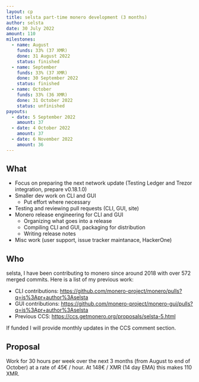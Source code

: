 ```yaml
---
layout: cp
title: selsta part-time monero development (3 months)
author: selsta
date: 30 July 2022
amount: 110
milestones:
  - name: August
    funds: 33% (37 XMR)
    done: 31 August 2022
    status: finished
  - name: September
    funds: 33% (37 XMR)
    done: 30 September 2022
    status: finished
  - name: October
    funds: 33% (36 XMR)
    done: 31 October 2022
    status: unfinished
payouts:
  - date: 5 September 2022
    amount: 37
  - date: 4 October 2022
    amount: 37
  - date: 6 November 2022
    amount: 36
---
```


## What

- Focus on preparing the next network update (Testing Ledger and Trezor integration, prepare v0.18.1.0)
- Smaller dev work on CLI and GUI
  - Put effort where necessary
- Testing and reviewing pull requests (CLI, GUI, site)
- Monero release engineering for CLI and GUI
  - Organizing what goes into a release
  - Compiling CLI and GUI, packaging for distribution
  - Writing release notes
- Misc work (user support, issue tracker maintanace, HackerOne)

## Who

selsta, I have been contributing to monero since around 2018 with over 572 merged commits. Here is a list of my previous work:

- CLI contributions: https://github.com/monero-project/monero/pulls?q=is%3Apr+author%3Aselsta
- GUI contributions: https://github.com/monero-project/monero-gui/pulls?q=is%3Apr+author%3Aselsta
- Previous CCS: https://ccs.getmonero.org/proposals/selsta-5.html

If funded I will provide monthly updates in the CCS comment section.

## Proposal

Work for 30 hours per week over the next 3 months (from August to end of October) at a rate of 45€ / hour. At 148€ / XMR (14 day EMA) this makes 110 XMR.
